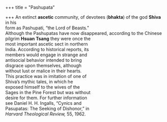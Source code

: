 +++
title = "Pashupata"

+++
An extinct **ascetic** community, of devotees (**bhakta**) of the god **Shiva** in his  
form as Pashupati, “the Lord of Beasts.”  
Although the Pashupatas have now disappeared, according to the Chinese pilgrim **Hsuan Tsang** they were once the  
most important ascetic sect in northern  
India. According to historical reports, its  
members would engage in strange and  
antisocial behavior intended to bring  
disgrace upon themselves, although  
without lust or malice in their hearts.  
This practice was in imitation of one of  
Shiva’s mythic tales, in which he  
exposed himself to the wives of the  
Sages in the Pine Forest but was without  
desire for them. For further information  
see Daniel H. H. Ingalls, “Cynics and  
Pasupatas: The Seeking of Dishonor,” in  
*Harvard Theological Review,* 55, 1962.